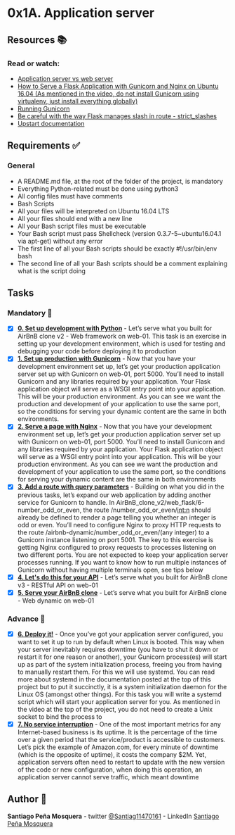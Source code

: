 # 0x1A. Application server
## Resources :books:
### Read or watch:

* [Application server vs web server]()
* [How to Serve a Flask Application with Gunicorn and Nginx on Ubuntu 16.04 (As mentioned in the video, do not install Gunicorn using virtualenv, just install everything globally)]()
* [Running Gunicorn]()
* [Be careful with the way Flask manages slash in route - strict_slashes]()
* [Upstart documentation]()
## Requirements :white_check_mark:
### General
* A README.md file, at the root of the folder of the project, is mandatory
* Everything Python-related must be done using python3
* All config files must have comments
* Bash Scripts
* All your files will be interpreted on Ubuntu 16.04 LTS
* All your files should end with a new line
* All your Bash script files must be executable
* Your Bash script must pass Shellcheck (version 0.3.7-5~ubuntu16.04.1 via apt-get) without any error
* The first line of all your Bash scripts should be exactly #!/usr/bin/env bash
* The second line of all your Bash scripts should be a comment explaining what is the script doing

## Tasks
### Mandatory :page_with_curl:
- [x] **[0. Set up development with Python](./README.md)** - Let’s serve what you built for AirBnB clone v2 - Web framework on web-01. This task is an exercise in setting up your development environment, which is used for testing and debugging your code before deploying it to production
- [x] **[1. Set up production with Gunicorn](./)** - Now that you have your development environment set up, let’s get your production application server set up with Gunicorn on web-01, port 5000. You’ll need to install Gunicorn and any libraries required by your application. Your Flask application object will serve as a WSGI entry point into your application. This will be your production environment. As you can see we want the production and development of your application to use the same port, so the conditions for serving your dynamic content are the same in both environments.
- [x] **[2. Serve a page with Nginx](./2-app_server-nginx_config)** - Now that you have your development environment set up, let’s get your production application server set up with Gunicorn on web-01, port 5000. You’ll need to install Gunicorn and any libraries required by your application. Your Flask application object will serve as a WSGI entry point into your application. This will be your production environment. As you can see we want the production and development of your application to use the same port, so the conditions for serving your dynamic content are the same in both environments
- [x] **[3. Add a route with query parameters](./3-app_server-nginx_config)** - Building on what you did in the previous tasks, let’s expand our web application by adding another service for Gunicorn to handle. In AirBnB_clone_v2/web_flask/6-number_odd_or_even, the route /number_odd_or_even/<int:n> should already be defined to render a page telling you whether an integer is odd or even. You’ll need to configure Nginx to proxy HTTP requests to the route /airbnb-dynamic/number_odd_or_even/(any integer) to a Gunicorn instance listening on port 5001. The key to this exercise is getting Nginx configured to proxy requests to processes listening on two different ports. You are not expected to keep your application server processes running. If you want to know how to run multiple instances of Gunicorn without having multiple terminals open, see tips below
- [x] **[4. Let's do this for your API](./4-app_server-nginx_config)** - Let’s serve what you built for AirBnB clone v3 - RESTful API on web-01
- [x] **[5. Serve your AirBnB clone](./5-app_server-nginx_config)** - Let’s serve what you built for AirBnB clone - Web dynamic on web-01
### Advance :muscle:
- [x] **[6. Deploy it!](./gunicorn.service)** - Once you’ve got your application server configured, you want to set it up to run by default when Linux is booted. This way when your server inevitably requires downtime (you have to shut it down or restart it for one reason or another), your Gunicorn process(es) will start up as part of the system initialization process, freeing you from having to manually restart them. For this we will use systemd. You can read more about systemd in the documentation posted at the top of this project but to put it succinctly, it is a system initialization daemon for the Linux OS (amongst other things). For this task you will write a systemd script which will start your application server for you. As mentioned in the video at the top of the project, you do not need to create a Unix socket to bind the process to
- [x] **[7. No service interruption](./4-reload_gunicorn_no_downtime)** - One of the most important metrics for any Internet-based business is its uptime. It is the percentage of the time over a given period that the service/product is accessible to customers. Let’s pick the example of Amazon.com, for every minute of downtime (which is the opposite of uptime), it costs the company $2M. Yet, application servers often need to restart to update with the new version of the code or new configuration, when doing this operation, an application server cannot serve traffic, which meant downtime
## Author :pencil:
**Santiago Peña Mosquera** - twitter [@Santiag11470161](https://twitter.com/Santiag11470161) - LinkedIn [Santiago Peña Mosquera](https://www.linkedin.com/in/santiago-pe%C3%B1a-mosquera-abaa20196/)
